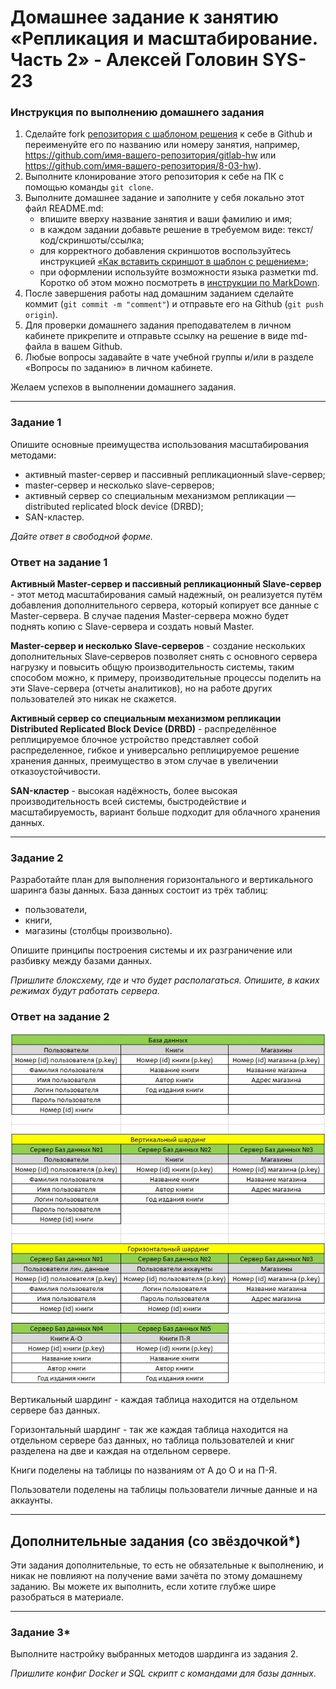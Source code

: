 # Домашнее задание к занятию «Репликация и масштабирование. Часть 2» - Алексей Головин SYS-23

### Инструкция по выполнению домашнего задания

1. Сделайте fork [репозитория c шаблоном решения](https://github.com/netology-code/sys-pattern-homework) к себе в Github и переименуйте его по названию или номеру занятия, например, https://github.com/имя-вашего-репозитория/gitlab-hw или https://github.com/имя-вашего-репозитория/8-03-hw).
2. Выполните клонирование этого репозитория к себе на ПК с помощью команды `git clone`.
3. Выполните домашнее задание и заполните у себя локально этот файл README.md:
   - впишите вверху название занятия и ваши фамилию и имя;
   - в каждом задании добавьте решение в требуемом виде: текст/код/скриншоты/ссылка;
   - для корректного добавления скриншотов воспользуйтесь инструкцией [«Как вставить скриншот в шаблон с решением»](https://github.com/netology-code/sys-pattern-homework/blob/main/screen-instruction.md);
   - при оформлении используйте возможности языка разметки md. Коротко об этом можно посмотреть в [инструкции по MarkDown](https://github.com/netology-code/sys-pattern-homework/blob/main/md-instruction.md).
4. После завершения работы над домашним заданием сделайте коммит (`git commit -m "comment"`) и отправьте его на Github (`git push origin`).
5. Для проверки домашнего задания преподавателем в личном кабинете прикрепите и отправьте ссылку на решение в виде md-файла в вашем Github.
6. Любые вопросы задавайте в чате учебной группы и/или в разделе «Вопросы по заданию» в личном кабинете.

Желаем успехов в выполнении домашнего задания.

---

### Задание 1

Опишите основные преимущества использования масштабирования методами:

- активный master-сервер и пассивный репликационный slave-сервер; 
- master-сервер и несколько slave-серверов;
- активный сервер со специальным механизмом репликации — distributed replicated block device (DRBD);
- SAN-кластер.

*Дайте ответ в свободной форме.*

### Ответ на задание 1

**Активный Master-сервер и пассивный репликационный Slave-сервер** - этот метод масштабирования самый надежный, он реализуется путём добавления дополнительного сервера, который копирует все данные с Master-сервера. В случае падения Master-сервера можно будет поднять копию с Slave-сервера и создать новый Master.

**Master-сервер и несколько Slave-серверов** - создание нескольких дополнительных Slave‑серверов позволяет снять с основного сервера нагрузку и повысить общую производительность системы, таким способом можно, к примеру, производительные процессы поделить на эти Slave-сервера (отчеты аналитиков), но на работе других пользователей это никак не скажется.

**Активный сервер со специальным механизмом репликации Distributed Replicated Block Device (DRBD)** - распределённое реплицируемое блочное устройство представляет собой распределенное, гибкое и универсально реплицируемое решение хранения данных, преимущество в этом случае в увеличении отказоустойчивости.

**SAN-кластер** - высокая надёжность, более высокая производительность всей системы, быстродействие и масштабируемость, вариант больше подходит для облачного хранения данных.

---

### Задание 2


Разработайте план для выполнения горизонтального и вертикального шаринга базы данных. База данных состоит из трёх таблиц: 

- пользователи, 
- книги, 
- магазины (столбцы произвольно). 

Опишите принципы построения системы и их разграничение или разбивку между базами данных.

*Пришлите блоксхему, где и что будет располагаться. Опишите, в каких режимах будут работать сервера.* 

### Ответ на задание 2

![](https://github.com/alexei-golovin/SYS-23-12-07/blob/main/201.jpg)

Вертикальный шардинг - каждая таблица находится на отдельном сервере баз данных.		

Горизонтальный шардинг - так же каждая таблица находится на отдельном сервере баз данных, но таблица пользователей и книг разделена на две и каждая на отдельном сервере.

Книги поделены на таблицы по названиям от А до О и на П-Я.

Пользователи поделены на таблицы пользователи личные данные и на аккаунты.

---

## Дополнительные задания (со звёздочкой*)
Эти задания дополнительные, то есть не обязательные к выполнению, и никак не повлияют на получение вами зачёта по этому домашнему заданию. Вы можете их выполнить, если хотите глубже шире разобраться в материале.

---
### Задание 3*

Выполните настройку выбранных методов шардинга из задания 2.

*Пришлите конфиг Docker и SQL скрипт с командами для базы данных*.
